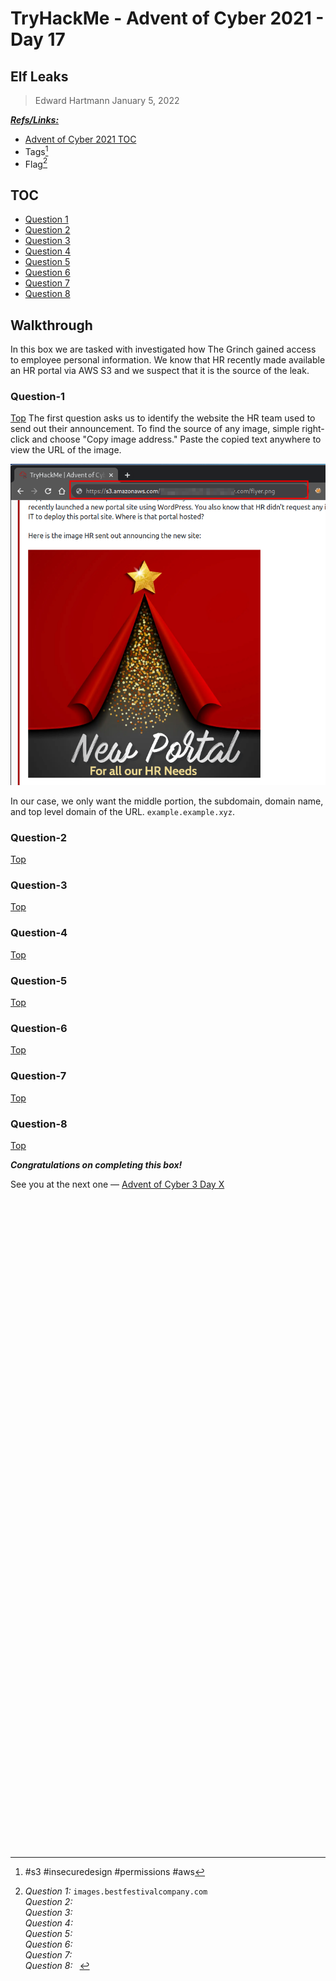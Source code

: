 # TryHackMe - Advent of Cyber 2021 - Day 17
## Elf Leaks
> Edward Hartmann
> January 5, 2022

***<u>Refs/Links:</u>***
- [Advent of Cyber 2021 TOC](Advent%20of%20Cyber%20Table%20of%20Contents.md)  
-  Tags[^1]
-  Flag[^2]

[^1]: #s3 #insecuredesign #permissions #aws
[^2]: *Question 1:* `images.bestfestivalcompany.com`  
					*Question 2:* ` `  
					*Question 3:* ` `  
					*Question 4:* ` `  
					*Question 5:* ` `  
					*Question 6:* ` `  
					*Question 7:* ` `  
					*Question 8:* ` `  

## TOC
- [Question 1](#Question-1)
- [Question 2](#Question-2)
- [Question 3](#Question-3)
- [Question 4](#Question-4)
- [Question 5](#Question-5)
- [Question 6](#Question-6)
- [Question 7](#Question-7)
- [Question 8](#Question-8)

## Walkthrough
In this box we are tasked with investigated how The Grinch gained access to employee personal information. We know that HR recently made available an HR portal via AWS S3 and we suspect that it is the source of the leak. 

### Question-1
[Top](#TOC)
The first question asks us to identify the website the HR team used to send out their announcement. To find the source of any image, simple right-click and choose "Copy image address." Paste the copied text anywhere to view the URL of the image. 

![Finding Image Source](AoC-2021_Photos/Day_17/_AoC-Day16_1-5-22-Image-Source.png)

In our case, we only want the middle portion, the subdomain, domain name, and top level domain of the URL. `example.example.xyz`. 

### Question-2
[Top](#TOC)
### Question-3
[Top](#TOC)
### Question-4
[Top](#TOC)
### Question-5
[Top](#TOC)
### Question-6
[Top](#TOC)
### Question-7
[Top](#TOC)
### Question-8
[Top](#TOC)



***Congratulations on completing this box!***  

See you at the next one &mdash; [Advent of Cyber 3 Day X](AoC-2021_DayXX.md)
</br>
</br>
</br>
</br>
</br>
</br>
</br>
</br>
</br>
</br>
</br>
</br>
</br>
</br>
</br>
</br>
</br>
</br>
</br>
</br>
</br>
</br>
</br>
</br>
</br>
</br>
</br>
</br>
</br>
</br>
</br>
</br>
</br>
</br>
</br>
</br>
</br>
</br>
</br>
</br>
</br>
</br>
</br>
</br>
</br>
</br>
</br>
</br>
</br>
</br>
</br>
</br>
</br>
</br>
</br>
</br>
</br>
</br>
</br>
</br>
</br>
</br>
</br>
